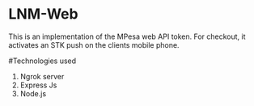 # LNM-Web
This is an implementation of the MPesa web API token. For checkout, it activates an STK push on the clients mobile phone.

#Technologies used
1. Ngrok server
2. Express Js
3. Node.js
